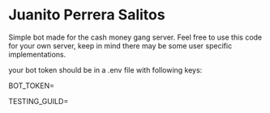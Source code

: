 ﻿# Juanito Perrera Salitos

Simple bot made for the cash money gang server.
Feel free to use this code for your own server, keep in mind there may be some user specific implementations.

your bot token should be in a .env file with following keys:

BOT_TOKEN=

TESTING_GUILD=